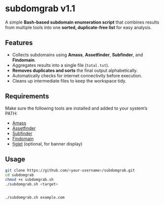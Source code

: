 # subdomgrab v1.1

A simple **Bash-based subdomain enumeration script** that combines results from multiple tools into one **sorted, duplicate-free list** for easy analysis.

## Features
- Collects subdomains using **Amass**, **Assetfinder**, **Subfinder**, and **Findomain**.
- Aggregates results into a single file (`total.txt`).
- **Removes duplicates and sorts** the final output alphabetically.
- Automatically checks for internet connectivity before execution.
- Cleans up intermediate files to keep the workspace tidy.

## Requirements
Make sure the following tools are installed and added to your system’s PATH:
- [Amass](https://github.com/owasp-amass/amass)
- [Assetfinder](https://github.com/tomnomnom/assetfinder)
- [Subfinder](https://github.com/projectdiscovery/subfinder)
- [Findomain](https://github.com/findomain/findomain)
- [figlet](http://www.figlet.org/) (optional, for banner display)

## Usage
```bash
git clone https://github.com/<your-username>/subdomgrab.git
cd subdomgrab
chmod +x subdomgrab.sh
./subdomgrab.sh <target>


./subdomgrab.sh example.com
